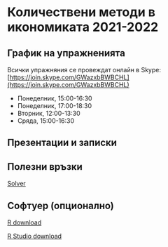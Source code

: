 # Количествени методи в икономиката 2021-2022

## График на упражненията 

Всички упражняния се провеждат онлайн в Skype: [https://join.skype.com/GWazxbBWBCHL](https://join.skype.com/GWazxbBWBCHL)

- Понеделник, 15:00-16:30
- Понеделник, 17:00-18:30
- Вторник, 12:00-13:30
- Сряда, 15:00-16:30

## Презентации и записки

## Полезни връзки

[Solver](https://cbom.atozmath.com/CBOM/Simplex.aspx?q=sm)

## Софтуер (опционално)

[R download](https://cran.r-project.org/)

[R Studio download](https://rstudio.com/products/rstudio/download/)
